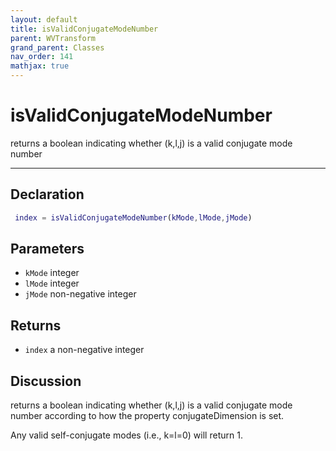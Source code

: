 ```yaml
---
layout: default
title: isValidConjugateModeNumber
parent: WVTransform
grand_parent: Classes
nav_order: 141
mathjax: true
---
```


#  isValidConjugateModeNumber

returns a boolean indicating whether (k,l,j) is a valid conjugate mode number


---

## Declaration
```matlab
 index = isValidConjugateModeNumber(kMode,lMode,jMode)
```
## Parameters
+ `kMode`  integer
+ `lMode`  integer
+ `jMode`  non-negative integer

## Returns
+ `index`  a non-negative integer

## Discussion

  returns a boolean indicating whether (k,l,j) is a valid
  conjugate mode number according to how the property
  conjugateDimension is set.
 
  Any valid self-conjugate modes (i.e., k=l=0) will return 1.
 
            
